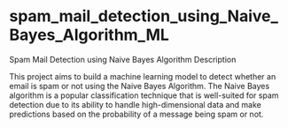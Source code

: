 # spam_mail_detection_using_Naive_Bayes_Algorithm_ML

Spam Mail Detection using Naive Bayes Algorithm
Description

This project aims to build a machine learning model to detect whether an email is spam or not using the Naive Bayes Algorithm. The Naive Bayes algorithm is a popular classification technique that is well-suited for spam detection due to its ability to handle high-dimensional data and make predictions based on the probability of a message being spam or not.
